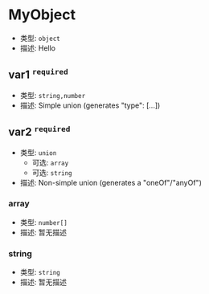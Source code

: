 # MyObject

*   类型: `object`
*   描述: Hello

## var1 <sup>`required`</sup>

*   类型: `string,number`
*   描述: Simple union (generates "type": \[...])

## var2 <sup>`required`</sup>

*   类型: `union`
    *   可选: `array`
    *   可选: `string`
*   描述: Non-simple union (generates a "oneOf"/"anyOf")

### array

*   类型: `number[]`
*   描述: 暂无描述

### string

*   类型: `string`
*   描述: 暂无描述
